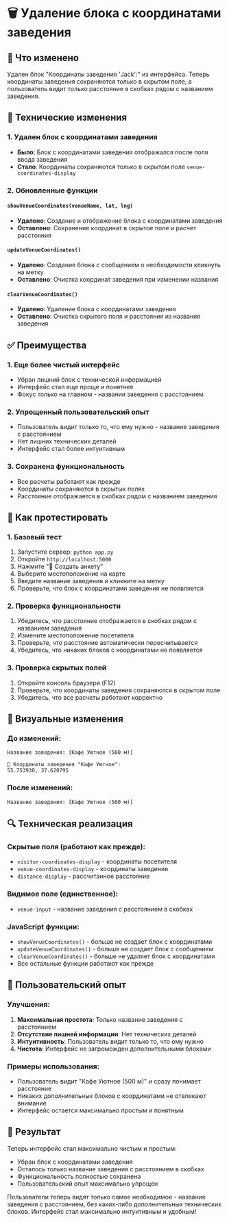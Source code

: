 # 🗑️ Удаление блока с координатами заведения

## 🎯 Что изменено

Удален блок "Координаты заведения 'Jack':" из интерфейса. Теперь координаты заведения сохраняются только в скрытом поле, а пользователь видит только расстояние в скобках рядом с названием заведения.

## 🔧 Технические изменения

### 1. **Удален блок с координатами заведения**
- **Было**: Блок с координатами заведения отображался после поля ввода заведения
- **Стало**: Координаты сохраняются только в скрытом поле `venue-coordinates-display`

### 2. **Обновленные функции**

#### `showVenueCoordinates(venueName, lat, lng)`
- **Удалено**: Создание и отображение блока с координатами заведения
- **Оставлено**: Сохранение координат в скрытое поле и расчет расстояния

#### `updateVenueCoordinates()`
- **Удалено**: Создание блока с сообщением о необходимости кликнуть на метку
- **Оставлено**: Очистка координат заведения при изменении названия

#### `clearVenueCoordinates()`
- **Удалено**: Удаление блока с координатами заведения
- **Оставлено**: Очистка скрытого поля и расстояния из названия заведения

## ✅ Преимущества

### 1. **Еще более чистый интерфейс**
- Убран лишний блок с технической информацией
- Интерфейс стал еще проще и понятнее
- Фокус только на главном - названии заведения с расстоянием

### 2. **Упрощенный пользовательский опыт**
- Пользователь видит только то, что ему нужно - название заведения с расстоянием
- Нет лишних технических деталей
- Интерфейс стал более интуитивным

### 3. **Сохранена функциональность**
- Все расчеты работают как прежде
- Координаты сохраняются в скрытых полях
- Расстояние отображается в скобках рядом с названием заведения

## 🧪 Как протестировать

### 1. **Базовый тест**
1. Запустите сервер: `python app.py`
2. Откройте `http://localhost:5000`
3. Нажмите "📝 Создать анкету"
4. Выберите местоположение на карте
5. Введите название заведения и кликните на метку
6. Проверьте, что блок с координатами заведения не появляется

### 2. **Проверка функциональности**
1. Убедитесь, что расстояние отображается в скобках рядом с названием заведения
2. Измените местоположение посетителя
3. Проверьте, что расстояние автоматически пересчитывается
4. Убедитесь, что никаких блоков с координатами не появляется

### 3. **Проверка скрытых полей**
1. Откройте консоль браузера (F12)
2. Проверьте, что координаты заведения сохраняются в скрытом поле
3. Убедитесь, что все расчеты работают корректно

## 🎨 Визуальные изменения

### До изменений:
```
Название заведения: [Кафе Уютное (500 м)]

🏪 Координаты заведения "Кафе Уютное":
55.753930, 37.620795
```

### После изменений:
```
Название заведения: [Кафе Уютное (500 м)]
```

## 🔍 Техническая реализация

### Скрытые поля (работают как прежде):
- `visitor-coordinates-display` - координаты посетителя
- `venue-coordinates-display` - координаты заведения
- `distance-display` - рассчитанное расстояние

### Видимое поле (единственное):
- `venue-input` - название заведения с расстоянием в скобках

### JavaScript функции:
- `showVenueCoordinates()` - больше не создает блок с координатами
- `updateVenueCoordinates()` - больше не создает блок с сообщением
- `clearVenueCoordinates()` - больше не удаляет блок с координатами
- Все остальные функции работают как прежде

## 📱 Пользовательский опыт

### Улучшения:
1. **Максимальная простота**: Только название заведения с расстоянием
2. **Отсутствие лишней информации**: Нет технических деталей
3. **Интуитивность**: Пользователь видит только то, что ему нужно
4. **Чистота**: Интерфейс не загроможден дополнительными блоками

### Примеры использования:
- Пользователь видит "Кафе Уютное (500 м)" и сразу понимает расстояние
- Никаких дополнительных блоков с координатами не отвлекают внимание
- Интерфейс остается максимально простым и понятным

## 🚀 Результат

Теперь интерфейс стал максимально чистым и простым:
- Убран блок с координатами заведения
- Осталось только название заведения с расстоянием в скобках
- Функциональность полностью сохранена
- Пользовательский опыт максимально упрощен

Пользователи теперь видят только самое необходимое - название заведения с расстоянием, без каких-либо дополнительных технических блоков. Интерфейс стал максимально интуитивным и удобным! 